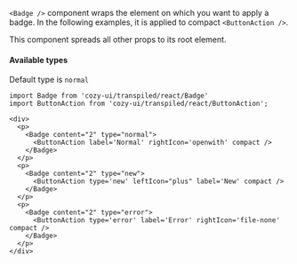 `<Badge />` component wraps the element on which you want to apply a badge. In the following examples, it is applied to compact `<ButtonAction />`.

This component spreads all other props to its root element.

#### Available types

Default type is `normal`

```
import Badge from 'cozy-ui/transpiled/react/Badge'
import ButtonAction from 'cozy-ui/transpiled/react/ButtonAction';

<div>
  <p>
    <Badge content="2" type="normal">
      <ButtonAction label='Normal' rightIcon='openwith' compact />
    </Badge>
  </p>
  <p>
    <Badge content="2" type="new">
      <ButtonAction type='new' leftIcon="plus" label='New' compact />
    </Badge>
  </p>
  <p>
    <Badge content="2" type="error">
      <ButtonAction type='error' label='Error' rightIcon='file-none' compact />
    </Badge>
  </p>
</div>
```
